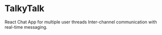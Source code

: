 # TalkyTalk
React Chat App for multiple user threads
Inter-channel communication with real-time messaging.
